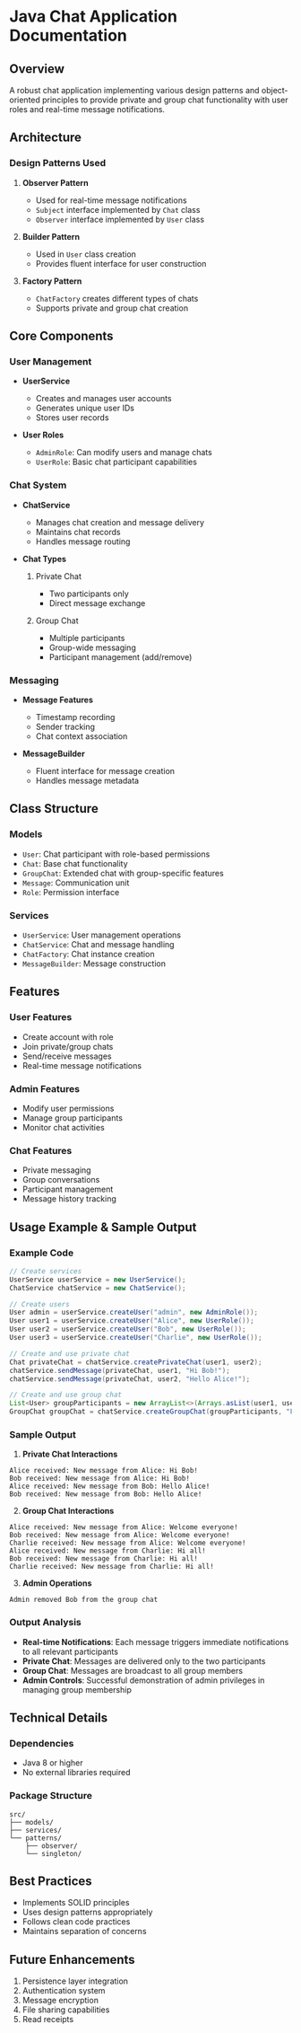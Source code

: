 # Java Chat Application Documentation

## Overview
A robust chat application implementing various design patterns and object-oriented principles to provide private and group chat functionality with user roles and real-time message notifications.

## Architecture

### Design Patterns Used
1. **Observer Pattern**
   - Used for real-time message notifications
   - `Subject` interface implemented by `Chat` class
   - `Observer` interface implemented by `User` class

2. **Builder Pattern**
   - Used in `User` class creation
   - Provides fluent interface for user construction

3. **Factory Pattern**
   - `ChatFactory` creates different types of chats
   - Supports private and group chat creation

## Core Components

### User Management
- **UserService**
  - Creates and manages user accounts
  - Generates unique user IDs
  - Stores user records

- **User Roles**
  - `AdminRole`: Can modify users and manage chats
  - `UserRole`: Basic chat participant capabilities

### Chat System
- **ChatService**
  - Manages chat creation and message delivery
  - Maintains chat records
  - Handles message routing

- **Chat Types**
  1. Private Chat
     - Two participants only
     - Direct message exchange
  
  2. Group Chat
     - Multiple participants
     - Group-wide messaging
     - Participant management (add/remove)

### Messaging
- **Message Features**
  - Timestamp recording
  - Sender tracking
  - Chat context association
  
- **MessageBuilder**
  - Fluent interface for message creation
  - Handles message metadata

## Class Structure

### Models
- `User`: Chat participant with role-based permissions
- `Chat`: Base chat functionality
- `GroupChat`: Extended chat with group-specific features
- `Message`: Communication unit
- `Role`: Permission interface

### Services
- `UserService`: User management operations
- `ChatService`: Chat and message handling
- `ChatFactory`: Chat instance creation
- `MessageBuilder`: Message construction

## Features

### User Features
- Create account with role
- Join private/group chats
- Send/receive messages
- Real-time message notifications

### Admin Features
- Modify user permissions
- Manage group participants
- Monitor chat activities

### Chat Features
- Private messaging
- Group conversations
- Participant management
- Message history tracking

## Usage Example & Sample Output

### Example Code
```java
// Create services
UserService userService = new UserService();
ChatService chatService = new ChatService();

// Create users
User admin = userService.createUser("admin", new AdminRole());
User user1 = userService.createUser("Alice", new UserRole());
User user2 = userService.createUser("Bob", new UserRole());
User user3 = userService.createUser("Charlie", new UserRole());

// Create and use private chat
Chat privateChat = chatService.createPrivateChat(user1, user2);
chatService.sendMessage(privateChat, user1, "Hi Bob!");
chatService.sendMessage(privateChat, user2, "Hello Alice!");

// Create and use group chat
List<User> groupParticipants = new ArrayList<>(Arrays.asList(user1, user2, user3));
GroupChat groupChat = chatService.createGroupChat(groupParticipants, "Friends Group");
```

### Sample Output

1. **Private Chat Interactions**
```
Alice received: New message from Alice: Hi Bob!
Bob received: New message from Alice: Hi Bob!
Alice received: New message from Bob: Hello Alice!
Bob received: New message from Bob: Hello Alice!
```

2. **Group Chat Interactions**
```
Alice received: New message from Alice: Welcome everyone!
Bob received: New message from Alice: Welcome everyone!
Charlie received: New message from Alice: Welcome everyone!
Alice received: New message from Charlie: Hi all!
Bob received: New message from Charlie: Hi all!
Charlie received: New message from Charlie: Hi all!
```

3. **Admin Operations**
```
Admin removed Bob from the group chat
```

### Output Analysis
- **Real-time Notifications**: Each message triggers immediate notifications to all relevant participants
- **Private Chat**: Messages are delivered only to the two participants
- **Group Chat**: Messages are broadcast to all group members
- **Admin Controls**: Successful demonstration of admin privileges in managing group membership

## Technical Details

### Dependencies
- Java 8 or higher
- No external libraries required

### Package Structure
```
src/
├── models/
├── services/
└── patterns/
    ├── observer/
    └── singleton/
```

## Best Practices
- Implements SOLID principles
- Uses design patterns appropriately
- Follows clean code practices
- Maintains separation of concerns

## Future Enhancements
1. Persistence layer integration
2. Authentication system
3. Message encryption
4. File sharing capabilities
5. Read receipts